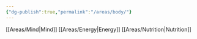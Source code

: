 ```yaml
---
{"dg-publish":true,"permalink":"/areas/body/"}
---
```




[[Areas/Mind\|Mind]]
[[Areas/Energy\|Energy]]
[[Areas/Nutrition\|Nutrition]]